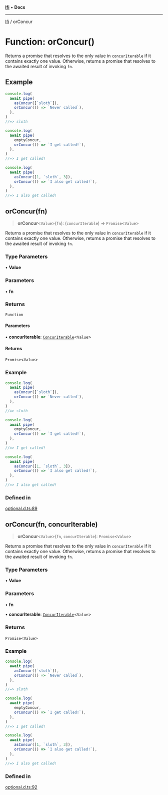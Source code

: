 [**lfi**](../readme.md) • **Docs**

---

[lfi](../globals.md) / orConcur

# Function: orConcur()

Returns a promise that resolves to the only value in `concurIterable` if it
contains exactly one value. Otherwise, returns a promise that resolves to the
awaited result of invoking `fn`.

## Example

```js
console.log(
  await pipe(
    asConcur([`sloth`]),
    orConcur(() => `Never called`),
  ),
)
//=> sloth

console.log(
  await pipe(
    emptyConcur,
    orConcur(() => `I get called!`),
  ),
)
//=> I get called!

console.log(
  await pipe(
    asConcur([1, `sloth`, 3]),
    orConcur(() => `I also get called!`),
  ),
)
//=> I also get called!
```

## orConcur(fn)

> **orConcur**\<`Value`\>(`fn`): (`concurIterable`) => `Promise`\<`Value`\>

Returns a promise that resolves to the only value in `concurIterable` if it
contains exactly one value. Otherwise, returns a promise that resolves to the
awaited result of invoking `fn`.

### Type Parameters

• **Value**

### Parameters

• **fn**

### Returns

`Function`

#### Parameters

• **concurIterable**:
[`ConcurIterable`](../type-aliases/ConcurIterable.md)\<`Value`\>

#### Returns

`Promise`\<`Value`\>

### Example

```js
console.log(
  await pipe(
    asConcur([`sloth`]),
    orConcur(() => `Never called`),
  ),
)
//=> sloth

console.log(
  await pipe(
    emptyConcur,
    orConcur(() => `I get called!`),
  ),
)
//=> I get called!

console.log(
  await pipe(
    asConcur([1, `sloth`, 3]),
    orConcur(() => `I also get called!`),
  ),
)
//=> I also get called!
```

### Defined in

[optional.d.ts:89](https://github.com/TomerAberbach/lfi/blob/85d6360ac7d8f71c70f308d2ace5bc2aa99ab03d/src/operations/optional.d.ts#L89)

## orConcur(fn, concurIterable)

> **orConcur**\<`Value`\>(`fn`, `concurIterable`): `Promise`\<`Value`\>

Returns a promise that resolves to the only value in `concurIterable` if it
contains exactly one value. Otherwise, returns a promise that resolves to the
awaited result of invoking `fn`.

### Type Parameters

• **Value**

### Parameters

• **fn**

• **concurIterable**:
[`ConcurIterable`](../type-aliases/ConcurIterable.md)\<`Value`\>

### Returns

`Promise`\<`Value`\>

### Example

```js
console.log(
  await pipe(
    asConcur([`sloth`]),
    orConcur(() => `Never called`),
  ),
)
//=> sloth

console.log(
  await pipe(
    emptyConcur,
    orConcur(() => `I get called!`),
  ),
)
//=> I get called!

console.log(
  await pipe(
    asConcur([1, `sloth`, 3]),
    orConcur(() => `I also get called!`),
  ),
)
//=> I also get called!
```

### Defined in

[optional.d.ts:92](https://github.com/TomerAberbach/lfi/blob/85d6360ac7d8f71c70f308d2ace5bc2aa99ab03d/src/operations/optional.d.ts#L92)
